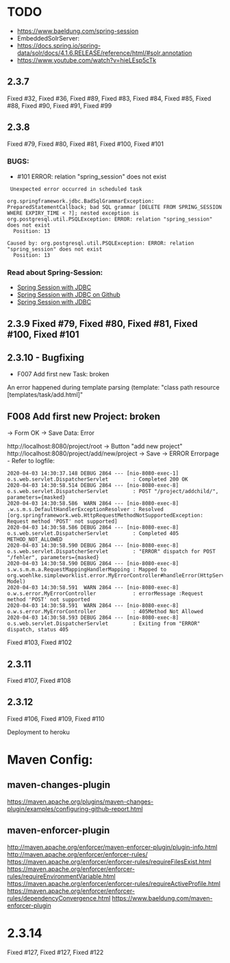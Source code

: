 # TODO 

* https://www.baeldung.com/spring-session
* EmbeddedSolrServer:
* https://docs.spring.io/spring-data/solr/docs/4.1.6.RELEASE/reference/html/#solr.annotation
* https://www.youtube.com/watch?v=hieLEsp5cTk


## 2.3.7
Fixed #32, Fixed #36,  Fixed #89, Fixed #83, Fixed #84, Fixed #85, Fixed #88, Fixed #90, Fixed #91, Fixed #99


## 2.3.8
Fixed #79, Fixed #80, Fixed #81, Fixed #100, Fixed #101


### BUGS:
*  #101 ERROR: relation "spring_session" does not exist

````
 Unexpected error occurred in scheduled task

org.springframework.jdbc.BadSqlGrammarException: PreparedStatementCallback; bad SQL grammar [DELETE FROM SPRING_SESSION WHERE EXPIRY_TIME < ?]; nested exception is org.postgresql.util.PSQLException: ERROR: relation "spring_session" does not exist
  Position: 13

Caused by: org.postgresql.util.PSQLException: ERROR: relation "spring_session" does not exist
  Position: 13
````

### Read about Spring-Session:
* [Spring Session with JDBC](https://www.baeldung.com/spring-session-jdbc)
* [Spring Session with JDBC on Github](https://github.com/eugenp/tutorials/tree/master/spring-session/spring-session-jdbc)
* [Spring Session with JDBC](https://www.javadevjournal.com/spring/spring-session-with-jdbc/)

## 2.3.9 Fixed #79, Fixed #80, Fixed #81, Fixed #100, Fixed #101

## 2.3.10 - Bugfixing 

* F007 Add first new Task: broken

An error happened during template parsing (template: "class path resource [templates/task/add.html]"


## F008 Add first new Project: broken
-> Form OK
-> Save Data: Error

http://localhost:8080/project/root
-> Button "add new project"
http://localhost:8080/project/add/new/project
-> Save -> ERROR
Errorpage - Refer to logfile:
````
2020-04-03 14:30:37.148 DEBUG 2864 --- [nio-8080-exec-1] o.s.web.servlet.DispatcherServlet        : Completed 200 OK
2020-04-03 14:30:58.514 DEBUG 2864 --- [nio-8080-exec-8] o.s.web.servlet.DispatcherServlet        : POST "/project/addchild/", parameters={masked}
2020-04-03 14:30:58.586  WARN 2864 --- [nio-8080-exec-8] .w.s.m.s.DefaultHandlerExceptionResolver : Resolved [org.springframework.web.HttpRequestMethodNotSupportedException: Request method 'POST' not supported]
2020-04-03 14:30:58.586 DEBUG 2864 --- [nio-8080-exec-8] o.s.web.servlet.DispatcherServlet        : Completed 405 METHOD_NOT_ALLOWED
2020-04-03 14:30:58.590 DEBUG 2864 --- [nio-8080-exec-8] o.s.web.servlet.DispatcherServlet        : "ERROR" dispatch for POST "/fehler", parameters={masked}
2020-04-03 14:30:58.590 DEBUG 2864 --- [nio-8080-exec-8] s.w.s.m.m.a.RequestMappingHandlerMapping : Mapped to org.woehlke.simpleworklist.error.MyErrorController#handleError(HttpServletRequest, Model)
2020-04-03 14:30:58.591  WARN 2864 --- [nio-8080-exec-8] o.w.s.error.MyErrorController            : errorMessage :Request method 'POST' not supported
2020-04-03 14:30:58.591  WARN 2864 --- [nio-8080-exec-8] o.w.s.error.MyErrorController            : 405Method Not Allowed
2020-04-03 14:30:58.593 DEBUG 2864 --- [nio-8080-exec-8] o.s.web.servlet.DispatcherServlet        : Exiting from "ERROR" dispatch, status 405
````

Fixed #103, Fixed #102

## 2.3.11 
Fixed #107, Fixed #108

## 2.3.12
Fixed #106, Fixed #109, Fixed #110

Deployment to heroku
 
# Maven Config:
## maven-changes-plugin
https://maven.apache.org/plugins/maven-changes-plugin/examples/configuring-github-report.html

## maven-enforcer-plugin
http://maven.apache.org/enforcer/maven-enforcer-plugin/plugin-info.html
http://maven.apache.org/enforcer/enforcer-rules/
https://maven.apache.org/enforcer/enforcer-rules/requireFilesExist.html
https://maven.apache.org/enforcer/enforcer-rules/requireEnvironmentVariable.html
https://maven.apache.org/enforcer/enforcer-rules/requireActiveProfile.html
https://maven.apache.org/enforcer/enforcer-rules/dependencyConvergence.html
https://www.baeldung.com/maven-enforcer-plugin

# 2.3.14
Fixed #127, Fixed #127, Fixed #122
